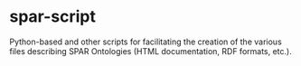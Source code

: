 # spar-script
Python-based and other scripts for facilitating the creation of the various files describing SPAR Ontologies (HTML documentation, RDF formats, etc.).
